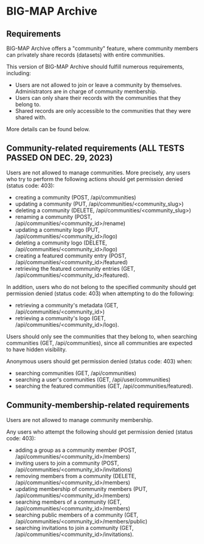 # BIG-MAP Archive

## Requirements

BIG-MAP Archive offers a "community" feature, 
where community members can privately share records (datasets) with entire communities. 

This version of BIG-MAP Archive should fulfill numerous requirements, including:
- Users are not allowed to join or leave a community by themselves. Administrators are in charge of community membership.
- Users can only share their records with the communities that they belong to.
- Shared records are only accessible to the communities that they were shared with.

More details can be found below.

## Community-related requirements (ALL TESTS PASSED ON DEC. 29, 2023)

Users are not allowed to manage communities. More precisely, any users who try to perform the following actions should get permission denied (status code: 403): 
- creating a community (POST, /api/communities)
- updating a community (PUT, /api/communities/<community_slug>)
- deleting a community (DELETE, /api/communities/<community_slug>)
- renaming a community (POST, /api/communities/<community_id>/rename)
- updating a community logo (PUT, /api/communities/<community_id>/logo)
- deleting a community logo (DELETE, /api/communities/<community_id>/logo)
- creating a featured community entry (POST, /api/communities/<community_id>/featured)
- retrieving the featured community entries (GET, /api/communities/<community_id>/featured).

In addition, users who do not belong to the specified community should get permission denied (status code: 403) 
when attempting to do the following:
- retrieving a community's metadata (GET, /api/communities/<community_id>)
- retrieving a community's logo (GET, /api/communities/<community_id>/logo).

Users should only see the communities that they belong to, when searching communities (GET, /api/communities), 
since all communities are expected to have hidden visibility.

Anonymous users should get permission denied (status code: 403) when:
- searching communities (GET, /api/communities)
- searching a user's communities (GET, /api/user/communities)
- searching the featured communities (GET, /api/communities/featured).
  
## Community-membership-related requirements

Users are not allowed to manage community membership. 

Any users who attempt the following should get permission denied (status code: 403):
- adding a group as a community member (POST, /api/communities/<community_id>/members)
- inviting users to join a community (POST, /api/communities/<community_id>/invitations)
- removing members from a community (DELETE, /api/communities/<community_id>/members)
- updating membership of community members (PUT, /api/communities/<community_id>/members)
- searching members of a community (GET, /api/communities/<community_id>/members)
- searching public members of a community (GET, /api/communities/<community_id>/members/public)
- searching invitations to join a community (GET, /api/communities/<community_id>/invitations).

